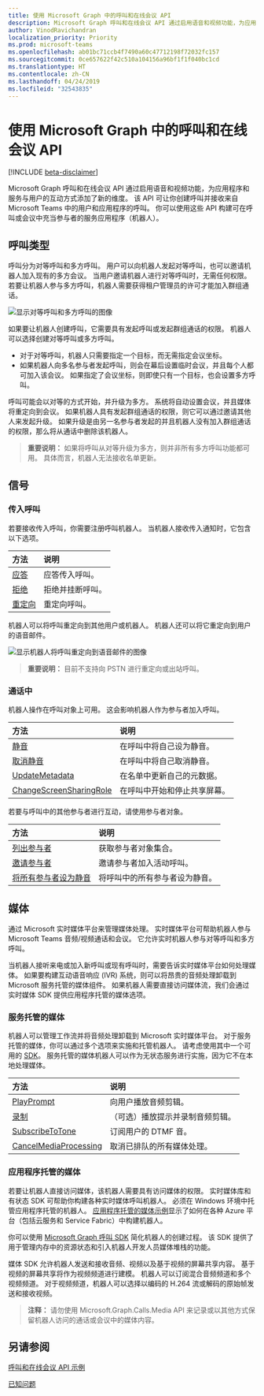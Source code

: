 ```yaml
---
title: 使用 Microsoft Graph 中的呼叫和在线会议 API
description: Microsoft Graph 呼叫和在线会议 API 通过启用语音和视频功能，为应用程序和服务与用户的互动方式添加了新的维度。 该 API 可让你创建呼叫并接收来自 Microsoft Teams 中的用户和应用程序的呼叫。 你可以使用这些 API 构建可在呼叫或会议中充当参与者的服务应用程序（机器人）。
author: VinodRavichandran
localization_priority: Priority
ms.prod: microsoft-teams
ms.openlocfilehash: ab01bc71ccb4f7490a60c47712198f72032fc157
ms.sourcegitcommit: 0ce657622f42c510a104156a96bf1f1f040bc1cd
ms.translationtype: HT
ms.contentlocale: zh-CN
ms.lasthandoff: 04/24/2019
ms.locfileid: "32543835"
---
```

# <a name="working-with-the-calls-and-online-meetings-api-in-microsoft-graph"></a>使用 Microsoft Graph 中的呼叫和在线会议 API

[!INCLUDE [beta-disclaimer](../../includes/beta-disclaimer.md)]

Microsoft Graph 呼叫和在线会议 API 通过启用语音和视频功能，为应用程序和服务与用户的互动方式添加了新的维度。 该 API 可让你创建呼叫并接收来自 Microsoft Teams 中的用户和应用程序的呼叫。 你可以使用这些 API 构建可在呼叫或会议中充当参与者的服务应用程序（机器人）。

## <a name="call-types"></a>呼叫类型

呼叫分为对等呼叫和多方呼叫。 用户可以向机器人发起对等呼叫，也可以邀请机器人加入现有的多方会议。 当用户邀请机器人进行对等呼叫时，无需任何权限。 若要让机器人参与多方呼叫，机器人需要获得租户管理员的许可才能加入群组通话。

![显示对等呼叫和多方呼叫的图像](https://cdn.graph.office.net/prod/GraphDocuments/en-us/concepts/images/call-types.png)

如果要让机器人创建呼叫，它需要具有发起呼叫或发起群组通话的权限。 机器人可以选择创建对等呼叫或多方呼叫。

- 对于对等呼叫，机器人只需要指定一个目标，而无需指定会议坐标。 
- 如果机器人向多名参与者发起呼叫，则会在幕后设置临时会议，并且每个人都可加入该会议。 如果指定了会议坐标，则即使只有一个目标，也会设置多方呼叫。

呼叫可能会以对等的方式开始，并升级为多方。 系统将自动设置会议，并且媒体将重定向到会议。 如果机器人具有发起群组通话的权限，则它可以通过邀请其他人来发起升级。 如果升级是由另一名参与者发起的并且机器人没有加入群组通话的权限，那么将从通话中删除该机器人。

> **重要说明：** 如果将呼叫从对等升级为多方，则并非所有多方呼叫功能都可用。 具体而言，机器人无法接收名单更新。

## <a name="signaling"></a>信号

### <a name="incoming-call"></a>传入呼叫

若要接收传入呼叫，你需要注册呼叫机器人。 当机器人接收传入通知时，它包含以下选项。

| 方法                              | 说明                                  |
|:------------------------------------|:---------------------------------------------|
| [应答](../api/call-answer.md)     | 应答传入呼叫。                    |
| [拒绝](../api/call-reject.md)     | 拒绝并挂断呼叫。                  |
| [重定向](../api/call-redirect.md) | 重定向呼叫。                           |

机器人可以将呼叫重定向到其他用户或机器人。 机器人还可以将它重定向到用户的语音邮件。

![显示机器人将呼叫重定向到语音邮件的图像](https://cdn.graph.office.net/prod/GraphDocuments/en-us/concepts/images/call-handling.png)

> **重要说明：** 目前不支持向 PSTN 进行重定向或出站呼叫。

### <a name="in-call"></a>通话中

机器人操作在呼叫对象上可用。 这会影响机器人作为参与者加入呼叫。

| 方法                                                            | 说明                                  |
|:------------------------------------------------------------------|:---------------------------------------------|
| [静音](../api/call-mute.md)                                       | 在呼叫中将自己设为静音。                       |
| [取消静音](../api/call-unmute.md)                                   | 在呼叫中将自己取消静音。                     |
| [UpdateMetadata](../api/call-updatemetadata.md)                   | 在名单中更新自己的元数据。          |
| [ChangeScreenSharingRole](../api/call-changescreensharingrole.md) | 在呼叫中开始和停止共享屏幕。   |

若要与呼叫中的其他参与者进行互动，请使用参与者对象。

| 方法                                                            | 说明                                  |
|:------------------------------------------------------------------|:---------------------------------------------|
| [列出参与者](../api/call-list-participants.md)             | 获取参与者对象集合。         |
| [邀请参与者](../api/participant-invite.md)               | 邀请参与者加入活动呼叫。      |
| [将所有参与者设为静音](../api/participant-muteall.md)            | 将呼叫中的所有参与者设为静音。           |

## <a name="media"></a>媒体

通过 Microsoft 实时媒体平台来管理媒体处理。 实时媒体平台可帮助机器人参与 Microsoft Teams 音频/视频通话和会议。 它允许实时机器人参与对等呼叫和多方呼叫。

当机器人接听来电或加入新呼叫或现有呼叫时，需要告诉实时媒体平台如何处理媒体。 如果要构建互动语音响应 (IVR) 系统，则可以将昂贵的音频处理卸载到 Microsoft 服务托管的媒体组件。 如果机器人需要直接访问媒体流，我们会通过实时媒体 SDK 提供应用程序托管的媒体选项。

### <a name="service-hosted-media"></a>服务托管的媒体

机器人可以管理工作流并将音频处理卸载到 Microsoft 实时媒体平台。 对于服务托管的媒体，你可以通过多个选项来实施和托管机器人。 请考虑使用其中一个可用的 [SDK](https://developer.microsoft.com/graph/code-samples-and-sdks)。 服务托管的媒体机器人可以作为无状态服务进行实施，因为它不在本地处理媒体。

| 方法                                                        | 说明                                             |
|:--------------------------------------------------------------|:--------------------------------------------------------|
| [PlayPrompt](../api/call-playprompt.md)                       | 向用户播放音频剪辑。                         |
| [录制](../api/call-record.md)                               | （可选）播放提示并录制音频剪辑。      |
| [SubscribeToTone](../api/call-subscribetotone.md)             | 订阅用户的 DTMF 音。                  |
| [CancelMediaProcessing](../api/call-cancelmediaprocessing.md) | 取消已排队的所有媒体处理。             |

### <a name="application-hosted-media"></a>应用程序托管的媒体

若要让机器人直接访问媒体，该机器人需要具有访问媒体的权限。 实时媒体库和有状态 SDK 可帮助你构建各种实时媒体呼叫机器人。 必须在 Windows 环境中托管应用程序托管的机器人。 [应用程序托管的媒体示例](https://github.com/microsoftgraph/microsoft-graph-comms-samples)显示了如何在各种 Azure 平台（包括云服务和 Service Fabric）中构建机器人。

你可以使用 [Microsoft Graph 呼叫 SDK](https://microsoftgraph.github.io/microsoft-graph-comms-samples/docs/articles/index.html) 简化机器人的创建过程。 该 SDK 提供了用于管理内存中的资源状态和引入机器人开发人员媒体堆栈的功能。

媒体 SDK 允许机器人发送和接收音频、视频以及基于视频的屏幕共享内容。 基于视频的屏幕共享将作为视频频道进行建模。 机器人可以订阅混合音频频道和多个视频频道。 对于视频频道，机器人可以选择以编码的 H.264 流或解码的原始帧发送和接收视频。

> **注释：** 请勿使用 Microsoft.Graph.Calls.Media API 来记录或以其他方式保留机器人访问的通话或会议中的媒体内容。

## <a name="see-also"></a>另请参阅

[呼叫和在线会议 API 示例](https://github.com/microsoftgraph/microsoft-graph-comms-samples/)

[已知问题](/graph/known-issues#calls-and-online-meetings)
<!--
{
  "type": "#page.annotation",
  "suppressions": [
    "Error: /api-reference/beta/resources/calls-api-overview.md:\r\n      Exception processing links.\r\n    System.ArgumentException: Link Definition was null. Link text: !INCLUDE [beta-disclaimer](../../includes/beta-disclaimer.md)\r\n      at ApiDoctor.Validation.DocFile.get_LinkDestinations()\r\n      at ApiDoctor.Validation.DocSet.ValidateLinks(Boolean includeWarnings, String[] relativePathForFiles, IssueLogger issues, Boolean requireFilenameCaseMatch, Boolean printOrphanedFiles)"
  ]
}
-->
